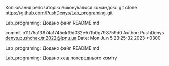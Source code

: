 Копіювання репозиторію виконувалося командою: git clone https://github.com/PushDenys/Lab_programing.git

Lab_programing: Додано файл README.md

commit b11175a13974a1745ckf9d032e57fb0g798759d0 Author: PushDenys denys.pushchak.tr.2022@lpnu.ua Date: Mon Jun 5 23:25:32 2023 +0300

Lab_programing: Додано файл README.md

Lab_programing: Додано хеш попереднього коміту

